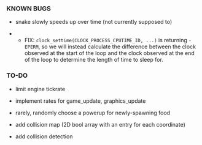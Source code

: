 ### KNOWN BUGS

* snake slowly speeds up over time (not currently supposed to)

* * FIX: `clock_settime(CLOCK_PROCESS_CPUTIME_ID, ...)` is returning `-EPERM`, so we will instead calculate the difference between the clock observed at the start of the loop and the clock observed at the end of the loop to determine the length of time to sleep for.

### TO-DO

* limit engine tickrate

* implement rates for game_update, graphics_update

* rarely, randomly choose a powerup for newly-spawning food

* add collision map (2D bool array with an entry for each coordinate)

* add collision detection
